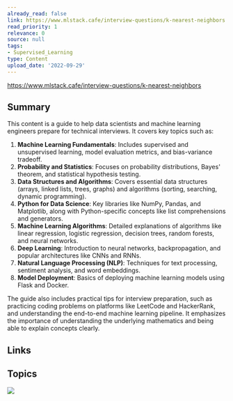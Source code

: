```yaml
---
already_read: false
link: https://www.mlstack.cafe/interview-questions/k-nearest-neighbors
read_priority: 1
relevance: 0
source: null
tags:
- Supervised_Learning
type: Content
upload_date: '2022-09-29'
---
```


https://www.mlstack.cafe/interview-questions/k-nearest-neighbors
## Summary

This content is a guide to help data scientists and machine learning engineers prepare for technical interviews. It covers key topics such as:

1. **Machine Learning Fundamentals**: Includes supervised and unsupervised learning, model evaluation metrics, and bias-variance tradeoff.
2. **Probability and Statistics**: Focuses on probability distributions, Bayes' theorem, and statistical hypothesis testing.
3. **Data Structures and Algorithms**: Covers essential data structures (arrays, linked lists, trees, graphs) and algorithms (sorting, searching, dynamic programming).
4. **Python for Data Science**: Key libraries like NumPy, Pandas, and Matplotlib, along with Python-specific concepts like list comprehensions and generators.
5. **Machine Learning Algorithms**: Detailed explanations of algorithms like linear regression, logistic regression, decision trees, random forests, and neural networks.
6. **Deep Learning**: Introduction to neural networks, backpropagation, and popular architectures like CNNs and RNNs.
7. **Natural Language Processing (NLP)**: Techniques for text processing, sentiment analysis, and word embeddings.
8. **Model Deployment**: Basics of deploying machine learning models using Flask and Docker.

The guide also includes practical tips for interview preparation, such as practicing coding problems on platforms like LeetCode and HackerRank, and understanding the end-to-end machine learning pipeline. It emphasizes the importance of understanding the underlying mathematics and being able to explain concepts clearly.
## Links


## Topics

![](topics/Platform/MLStack%20Cafe)
